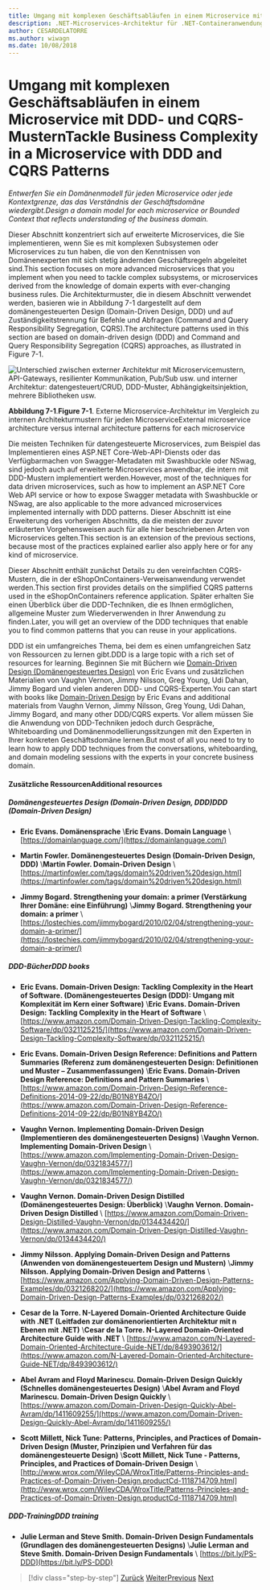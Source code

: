 ```yaml
---
title: Umgang mit komplexen Geschäftsabläufen in einem Microservice mit DDD- und CQRS-Mustern
description: .NET-Microservices-Architektur für .NET-Containeranwendungen | Grundlegendes zum Umgang mit komplexen Geschäftsabläufen in einem Microservice mit DDD- und CQRS-Mustern
author: CESARDELATORRE
ms.author: wiwagn
ms.date: 10/08/2018
---
```

# <a name="tackle-business-complexity-in-a-microservice-with-ddd-and-cqrs-patterns"></a><span data-ttu-id="82a08-103">Umgang mit komplexen Geschäftsabläufen in einem Microservice mit DDD- und CQRS-Mustern</span><span class="sxs-lookup"><span data-stu-id="82a08-103">Tackle Business Complexity in a Microservice with DDD and CQRS Patterns</span></span>

<span data-ttu-id="82a08-104">*Entwerfen Sie ein Domänenmodell für jeden Microservice oder jede Kontextgrenze, das das Verständnis der Geschäftsdomäne wiedergibt.*</span><span class="sxs-lookup"><span data-stu-id="82a08-104">*Design a domain model for each microservice or Bounded Context that reflects understanding of the business domain.*</span></span>

<span data-ttu-id="82a08-105">Dieser Abschnitt konzentriert sich auf erweiterte Microservices, die Sie implementieren, wenn Sie es mit komplexen Subsystemen oder Microservices zu tun haben, die von den Kenntnissen von Domänenexperten mit sich stetig ändernden Geschäftsregeln abgeleitet sind.</span><span class="sxs-lookup"><span data-stu-id="82a08-105">This section focuses on more advanced microservices that you implement when you need to tackle complex subsystems, or microservices derived from the knowledge of domain experts with ever-changing business rules.</span></span> <span data-ttu-id="82a08-106">Die Architekturmuster, die in diesem Abschnitt verwendet werden, basieren wie in Abbildung 7-1 dargestellt auf dem domänengesteuerten Design (Domain-Driven Design, DDD) und auf Zuständigkeitstrennung für Befehle und Abfragen (Command and Query Responsibility Segregation, CQRS).</span><span class="sxs-lookup"><span data-stu-id="82a08-106">The architecture patterns used in this section are based on domain-driven design (DDD) and Command and Query Responsibility Segregation (CQRS) approaches, as illustrated in Figure 7-1.</span></span>

![Unterschied zwischen externer Architektur mit Microservicemustern, API-Gateways, resilienter Kommunikation, Pub/Sub usw. und interner Architektur: datengesteuert/CRUD, DDD-Muster, Abhängigkeitsinjektion, mehrere Bibliotheken usw.](./media/image1.png)

<span data-ttu-id="82a08-108">**Abbildung 7-1**.</span><span class="sxs-lookup"><span data-stu-id="82a08-108">**Figure 7-1**.</span></span> <span data-ttu-id="82a08-109">Externe Microservice-Architektur im Vergleich zu internen Architekturmustern für jeden Microservice</span><span class="sxs-lookup"><span data-stu-id="82a08-109">External microservice architecture versus internal architecture patterns for each microservice</span></span>

<span data-ttu-id="82a08-110">Die meisten Techniken für datengesteuerte Microservices, zum Beispiel das Implementieren eines ASP.NET Core-Web-API-Diensts oder das Verfügbarmachen von Swagger-Metadaten mit Swashbuckle oder NSwag, sind jedoch auch auf erweiterte Microservices anwendbar, die intern mit DDD-Mustern implementiert werden.</span><span class="sxs-lookup"><span data-stu-id="82a08-110">However, most of the techniques for data driven microservices, such as how to implement an ASP.NET Core Web API service or how to expose Swagger metadata with Swashbuckle or NSwag, are also applicable to the more advanced microservices implemented internally with DDD patterns.</span></span> <span data-ttu-id="82a08-111">Dieser Abschnitt ist eine Erweiterung des vorherigen Abschnitts, da die meisten der zuvor erläuterten Vorgehensweisen auch für alle hier beschriebenen Arten von Microservices gelten.</span><span class="sxs-lookup"><span data-stu-id="82a08-111">This section is an extension of the previous sections, because most of the practices explained earlier also apply here or for any kind of microservice.</span></span>

<span data-ttu-id="82a08-112">Dieser Abschnitt enthält zunächst Details zu den vereinfachten CQRS-Mustern, die in der eShopOnContainers-Verweisanwendung verwendet werden.</span><span class="sxs-lookup"><span data-stu-id="82a08-112">This section first provides details on the simplified CQRS patterns used in the eShopOnContainers reference application.</span></span> <span data-ttu-id="82a08-113">Später erhalten Sie einen Überblick über die DDD-Techniken, die es Ihnen ermöglichen, allgemeine Muster zum Wiederverwenden in Ihrer Anwendung zu finden.</span><span class="sxs-lookup"><span data-stu-id="82a08-113">Later, you will get an overview of the DDD techniques that enable you to find common patterns that you can reuse in your applications.</span></span>

<span data-ttu-id="82a08-114">DDD ist ein umfangreiches Thema, bei dem es einen umfangreichen Satz von Ressourcen zu lernen gibt.</span><span class="sxs-lookup"><span data-stu-id="82a08-114">DDD is a large topic with a rich set of resources for learning.</span></span> <span data-ttu-id="82a08-115">Beginnen Sie mit Büchern wie [Domain-Driven Design (Domänengesteuertes Design)](https://domainlanguage.com/ddd/) von Eric Evans und zusätzlichen Materialien von Vaughn Vernon, Jimmy Nilsson, Greg Young, Udi Dahan, Jimmy Bogard und vielen anderen DDD- und CQRS-Experten.</span><span class="sxs-lookup"><span data-stu-id="82a08-115">You can start with books like [Domain-Driven Design](https://domainlanguage.com/ddd/) by Eric Evans and additional materials from Vaughn Vernon, Jimmy Nilsson, Greg Young, Udi Dahan, Jimmy Bogard, and many other DDD/CQRS experts.</span></span> <span data-ttu-id="82a08-116">Vor allem müssen Sie die Anwendung von DDD-Techniken jedoch durch Gespräche, Whiteboarding und Domänenmodellierungssitzungen mit den Experten in Ihrer konkreten Geschäftsdomäne lernen.</span><span class="sxs-lookup"><span data-stu-id="82a08-116">But most of all you need to try to learn how to apply DDD techniques from the conversations, whiteboarding, and domain modeling sessions with the experts in your concrete business domain.</span></span>

#### <a name="additional-resources"></a><span data-ttu-id="82a08-117">Zusätzliche Ressourcen</span><span class="sxs-lookup"><span data-stu-id="82a08-117">Additional resources</span></span>

##### <a name="ddd-domain-driven-design"></a><span data-ttu-id="82a08-118">Domänengesteuertes Design (Domain-Driven Design, DDD)</span><span class="sxs-lookup"><span data-stu-id="82a08-118">DDD (Domain-Driven Design)</span></span>

- <span data-ttu-id="82a08-119">**Eric Evans. Domänensprache** \\</span><span class="sxs-lookup"><span data-stu-id="82a08-119">**Eric Evans. Domain Language** \\</span></span>
  [https://domainlanguage.com/](https://domainlanguage.com/)

- <span data-ttu-id="82a08-120">**Martin Fowler. Domänengesteuertes Design (Domain-Driven Design, DDD)** \\</span><span class="sxs-lookup"><span data-stu-id="82a08-120">**Martin Fowler. Domain-Driven Design** \\</span></span>
  [https://martinfowler.com/tags/domain%20driven%20design.html](https://martinfowler.com/tags/domain%20driven%20design.html)

- <span data-ttu-id="82a08-121">**Jimmy Bogard. Strengthening your domain: a primer (Verstärkung Ihrer Domäne: eine Einführung)** \\</span><span class="sxs-lookup"><span data-stu-id="82a08-121">**Jimmy Bogard. Strengthening your domain: a primer** \\</span></span>
  [https://lostechies.com/jimmybogard/2010/02/04/strengthening-your-domain-a-primer/](https://lostechies.com/jimmybogard/2010/02/04/strengthening-your-domain-a-primer/)

##### <a name="ddd-books"></a><span data-ttu-id="82a08-122">DDD-Bücher</span><span class="sxs-lookup"><span data-stu-id="82a08-122">DDD books</span></span>

- <span data-ttu-id="82a08-123">**Eric Evans. Domain-Driven Design: Tackling Complexity in the Heart of Software. (Domänengesteuertes Design (DDD): Umgang mit Komplexität im Kern einer Software)** \\</span><span class="sxs-lookup"><span data-stu-id="82a08-123">**Eric Evans. Domain-Driven Design: Tackling Complexity in the Heart of Software** \\</span></span>
  [https://www.amazon.com/Domain-Driven-Design-Tackling-Complexity-Software/dp/0321125215/](https://www.amazon.com/Domain-Driven-Design-Tackling-Complexity-Software/dp/0321125215/)

- <span data-ttu-id="82a08-124">**Eric Evans. Domain-Driven Design Reference: Definitions and Pattern Summaries (Referenz zum domänengesteuerten Design: Definitionen und Muster – Zusammenfassungen)** \\</span><span class="sxs-lookup"><span data-stu-id="82a08-124">**Eric Evans. Domain-Driven Design Reference: Definitions and Pattern Summaries** \\</span></span>
  [https://www.amazon.com/Domain-Driven-Design-Reference-Definitions-2014-09-22/dp/B01N8YB4ZO/](https://www.amazon.com/Domain-Driven-Design-Reference-Definitions-2014-09-22/dp/B01N8YB4ZO/)

- <span data-ttu-id="82a08-125">**Vaughn Vernon. Implementing Domain-Driven Design (Implementieren des domänengesteuerten Designs)** \\</span><span class="sxs-lookup"><span data-stu-id="82a08-125">**Vaughn Vernon. Implementing Domain-Driven Design** \\</span></span>
  [https://www.amazon.com/Implementing-Domain-Driven-Design-Vaughn-Vernon/dp/0321834577/](https://www.amazon.com/Implementing-Domain-Driven-Design-Vaughn-Vernon/dp/0321834577/)

- <span data-ttu-id="82a08-126">**Vaughn Vernon. Domain-Driven Design Distilled (Domänengesteuertes Design: Überblick)** \\</span><span class="sxs-lookup"><span data-stu-id="82a08-126">**Vaughn Vernon. Domain-Driven Design Distilled** \\</span></span>
  [https://www.amazon.com/Domain-Driven-Design-Distilled-Vaughn-Vernon/dp/0134434420/](https://www.amazon.com/Domain-Driven-Design-Distilled-Vaughn-Vernon/dp/0134434420/)

- <span data-ttu-id="82a08-127">**Jimmy Nilsson. Applying Domain-Driven Design and Patterns (Anwenden von domänengesteuertem Design und Mustern)** \\</span><span class="sxs-lookup"><span data-stu-id="82a08-127">**Jimmy Nilsson. Applying Domain-Driven Design and Patterns** \\</span></span>
  [https://www.amazon.com/Applying-Domain-Driven-Design-Patterns-Examples/dp/0321268202/](https://www.amazon.com/Applying-Domain-Driven-Design-Patterns-Examples/dp/0321268202/)

- <span data-ttu-id="82a08-128">**Cesar de la Torre. N-Layered Domain-Oriented Architecture Guide with .NET (Leitfaden zur domänenorientierten Architektur mit n Ebenen mit .NET)** \\</span><span class="sxs-lookup"><span data-stu-id="82a08-128">**Cesar de la Torre. N-Layered Domain-Oriented Architecture Guide with .NET** \\</span></span>
  [https://www.amazon.com/N-Layered-Domain-Oriented-Architecture-Guide-NET/dp/8493903612/](https://www.amazon.com/N-Layered-Domain-Oriented-Architecture-Guide-NET/dp/8493903612/)

- <span data-ttu-id="82a08-129">**Abel Avram and Floyd Marinescu. Domain-Driven Design Quickly (Schnelles domänengesteuertes Design)** \\</span><span class="sxs-lookup"><span data-stu-id="82a08-129">**Abel Avram and Floyd Marinescu. Domain-Driven Design Quickly** \\</span></span>
  [https://www.amazon.com/Domain-Driven-Design-Quickly-Abel-Avram/dp/1411609255/](https://www.amazon.com/Domain-Driven-Design-Quickly-Abel-Avram/dp/1411609255/)

- <span data-ttu-id="82a08-130">**Scott Millett, Nick Tune: Patterns, Principles, and Practices of Domain-Driven Design (Muster, Prinzipien und Verfahren für das domänengesteuerte Design)** \\</span><span class="sxs-lookup"><span data-stu-id="82a08-130">**Scott Millett, Nick Tune - Patterns, Principles, and Practices of Domain-Driven Design** \\</span></span>
  [http://www.wrox.com/WileyCDA/WroxTitle/Patterns-Principles-and-Practices-of-Domain-Driven-Design.productCd-1118714709.html](http://www.wrox.com/WileyCDA/WroxTitle/Patterns-Principles-and-Practices-of-Domain-Driven-Design.productCd-1118714709.html)

##### <a name="ddd-training"></a><span data-ttu-id="82a08-131">DDD-Training</span><span class="sxs-lookup"><span data-stu-id="82a08-131">DDD training</span></span>

- <span data-ttu-id="82a08-132">**Julie Lerman and Steve Smith. Domain-Driven Design Fundamentals (Grundlagen des domänengesteuerten Designs)** \\</span><span class="sxs-lookup"><span data-stu-id="82a08-132">**Julie Lerman and Steve Smith. Domain-Driven Design Fundamentals** \\</span></span>
  [https://bit.ly/PS-DDD](https://bit.ly/PS-DDD)

>[!div class="step-by-step"]
><span data-ttu-id="82a08-133">[Zurück](../multi-container-microservice-net-applications/implement-api-gateways-with-ocelot.md)
>[Weiter](apply-simplified-microservice-cqrs-ddd-patterns.md)</span><span class="sxs-lookup"><span data-stu-id="82a08-133">[Previous](../multi-container-microservice-net-applications/implement-api-gateways-with-ocelot.md)
[Next](apply-simplified-microservice-cqrs-ddd-patterns.md)</span></span>